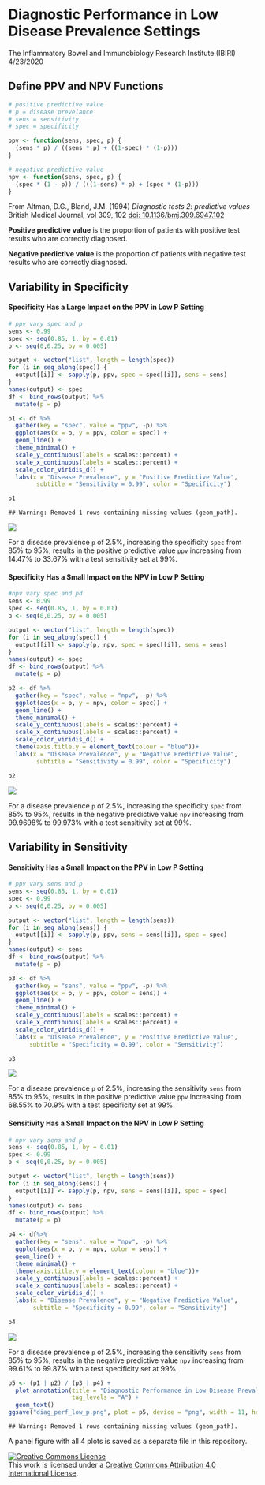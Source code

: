 Diagnostic Performance in Low Disease Prevalence Settings
================
The Inflammatory Bowel and Immunobiology Research Institute (IBIRI)
4/23/2020

## Define PPV and NPV Functions

``` r
# positive predictive value
# p = disease prevelance
# sens = sensitivity
# spec = specificity

ppv <- function(sens, spec, p) {
  (sens * p) / ((sens * p) + ((1-spec) * (1-p)))
}

# negative predictive value
npv <- function(sens, spec, p) {
  (spec * (1 - p)) / (((1-sens) * p) + (spec * (1-p)))
}
```

From Altman, D.G., Bland, J.M. (1994) *Diagnostic tests 2: predictive
values* British Medical Journal, vol 309, 102
[doi: 10.1136/bmj.309.6947.102](https://dx.doi.org/10.1136%2Fbmj.309.6947.102)

**Positive predictive value** is the proportion of patients with
positive test results who are correctly diagnosed.

**Negative predictive value** is the proportion of patients with
negative test results who are correctly diagnosed.

## Variability in Specificity

#### Specificity Has a Large Impact on the PPV in Low P Setting

``` r
# ppv vary spec and p
sens <- 0.99
spec <- seq(0.85, 1, by = 0.01)
p <- seq(0,0.25, by = 0.005)

output <- vector("list", length = length(spec))
for (i in seq_along(spec)) {
  output[[i]] <- sapply(p, ppv, spec = spec[[i]], sens = sens)
}
names(output) <- spec
df <- bind_rows(output) %>%
  mutate(p = p)

p1 <- df %>%
  gather(key = "spec", value = "ppv", -p) %>%
  ggplot(aes(x = p, y = ppv, color = spec)) +
  geom_line() +
  theme_minimal() +
  scale_y_continuous(labels = scales::percent) +
  scale_x_continuous(labels = scales::percent) +
  scale_color_viridis_d() +
  labs(x = "Disease Prevalence", y = "Positive Predictive Value", 
        subtitle = "Sensitivity = 0.99", color = "Specificity")

p1
```

    ## Warning: Removed 1 rows containing missing values (geom_path).

![](low_prev_diag_performance_files/figure-gfm/unnamed-chunk-2-1.png)<!-- -->

For a disease prevalence `p` of 2.5%, increasing the specificity `spec`
from 85% to 95%, results in the positive predictive value `ppv`
increasing from 14.47% to 33.67% with a test sensitivity set at 99%.

#### Specificity Has a Small Impact on the NPV in Low P Setting

``` r
#npv vary spec and pd
sens <- 0.99
spec <- seq(0.85, 1, by = 0.01)
p <- seq(0,0.25, by = 0.005)

output <- vector("list", length = length(spec))
for (i in seq_along(spec)) {
  output[[i]] <- sapply(p, npv, spec = spec[[i]], sens = sens)
}
names(output) <- spec
df <- bind_rows(output) %>%
  mutate(p = p)

p2 <- df %>%
  gather(key = "spec", value = "npv", -p) %>%
  ggplot(aes(x = p, y = npv, color = spec)) +
  geom_line() +
  theme_minimal() +
  scale_y_continuous(labels = scales::percent) + 
  scale_x_continuous(labels = scales::percent) +
  scale_color_viridis_d() +
  theme(axis.title.y = element_text(colour = "blue"))+
  labs(x = "Disease Prevalence", y = "Negative Predictive Value", 
        subtitle = "Sensitivity = 0.99", color = "Specificity")

p2
```

![](low_prev_diag_performance_files/figure-gfm/unnamed-chunk-3-1.png)<!-- -->

For a disease prevalence `p` of 2.5%, increasing the specificity `spec`
from 85% to 95%, results in the negative predictive value `npv`
increasing from 99.9698% to 99.973% with a test sensitivity set at 99%.

## Variability in Sensitivity

#### Sensitivity Has a Small Impact on the PPV in Low P Setting

``` r
# ppv vary sens and p
sens <- seq(0.85, 1, by = 0.01)
spec <- 0.99
p <- seq(0,0.25, by = 0.005)

output <- vector("list", length = length(sens))
for (i in seq_along(sens)) {
  output[[i]] <- sapply(p, ppv, sens = sens[[i]], spec = spec)
}
names(output) <- sens
df <- bind_rows(output) %>% 
  mutate(p = p)

p3 <- df %>%
  gather(key = "sens", value = "ppv", -p) %>%
  ggplot(aes(x = p, y = ppv, color = sens)) +
  geom_line() +
  theme_minimal() +
  scale_y_continuous(labels = scales::percent) +
  scale_x_continuous(labels = scales::percent) +
  scale_color_viridis_d() +
  labs(x = "Disease Prevalence", y = "Positive Predictive Value", 
      subtitle = "Specificity = 0.99", color = "Sensitivity")

p3
```

![](low_prev_diag_performance_files/figure-gfm/unnamed-chunk-4-1.png)<!-- -->

For a disease prevalence `p` of 2.5%, increasing the sensitivity `sens`
from 85% to 95%, results in the positive predictive value `ppv`
increasing from 68.55% to 70.9% with a test specificity set at 99%.

#### Sensitivity Has a Small Impact on the NPV in Low P Setting

``` r
# npv vary sens and p
sens <- seq(0.85, 1, by = 0.01)
spec <- 0.99
p <- seq(0,0.25, by = 0.005)

output <- vector("list", length = length(sens))
for (i in seq_along(sens)) {
  output[[i]] <- sapply(p, npv, sens = sens[[i]], spec = spec)
}
names(output) <- sens
df <- bind_rows(output) %>% 
  mutate(p = p)

p4 <- df%>%
  gather(key = "sens", value = "npv", -p) %>%
  ggplot(aes(x = p, y = npv, color = sens)) +
  geom_line() +
  theme_minimal() +
  theme(axis.title.y = element_text(colour = "blue"))+
  scale_y_continuous(labels = scales::percent) +
  scale_x_continuous(labels = scales::percent) +
  scale_color_viridis_d() +
  labs(x = "Disease Prevalence", y = "Negative Predictive Value", 
       subtitle = "Specificity = 0.99", color = "Sensitivity")

p4
```

![](low_prev_diag_performance_files/figure-gfm/unnamed-chunk-5-1.png)<!-- -->

For a disease prevalence `p` of 2.5%, increasing the sensitivity `sens`
from 85% to 95%, results in the negative predictive value `npv`
increasing from 99.61% to 99.87% with a test specificity set at 99%.

``` r
p5 <- (p1 | p2) / (p3 | p4) +
  plot_annotation(title = "Diagnostic Performance in Low Disease Prevalence Setting",
                  tag_levels = "A") +
  geom_text()
ggsave("diag_perf_low_p.png", plot = p5, device = "png", width = 11, height = 11, units = "in")
```

    ## Warning: Removed 1 rows containing missing values (geom_path).

A panel figure with all 4 plots is saved as a separate file in this
repository.

<a rel="license" href="http://creativecommons.org/licenses/by/4.0/"><img alt="Creative Commons License" style="border-width:0" src="https://i.creativecommons.org/l/by/4.0/88x31.png" /></a><br />This
work is licensed under a
<a rel="license" href="http://creativecommons.org/licenses/by/4.0/">Creative
Commons Attribution 4.0 International License</a>.
